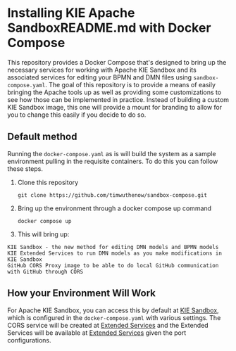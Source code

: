 # Installing KIE Apache SandboxREADME.md with Docker Compose

This repository provides a Docker Compose that's designed to bring up the necessary services for working with Apache KIE Sandbox and its associated services for editing your BPMN and DMN files using `sandbox-compose.yaml`. The goal of this repository is to provide a means of easily bringing the Apache tools up as well as providing some customizations to see how those can be implemented in practice. Instead of building a custom KIE Sandbox image, this one will provide a mount for branding to allow for you to change this easily if you decide to do so.

## Default method

Running the `docker-compose.yaml` as is will build the system as a sample environment pulling in the requisite containers. To do this you can follow these steps.

1. Clone this repository

   ```shell
   git clone https://github.com/timwuthenow/sandbox-compose.git
   ```

1. Bring up the environment through a docker compose up command

   ```shell
   docker compose up
   ```

1. This will bring up:

```text
KIE Sandbox - the new method for editing DMN models and BPMN models
KIE Extended Services to run DMN models as you make modifications in KIE Sandbox
GitHub CORS Proxy image to be able to do local GitHub communication with GitHub through CORS
```

## How your Environment Will Work

For Apache KIE Sandbox, you can access this by default at [KIE Sandbox](http://localhost:9090), which is configured in the `docker-compose.yaml` with various settings. The CORS service will be created at [Extended Services](http://localhost:7081) and the Extended Services will be available at [Extended Services](https://localhost:21345) given the port configurations.

